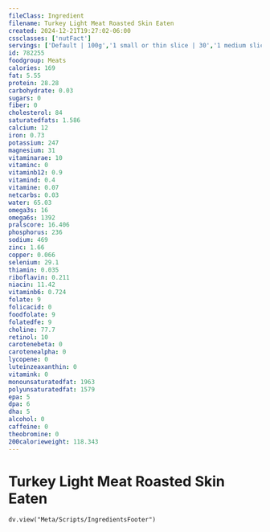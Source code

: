 ```yaml
---
fileClass: Ingredient
filename: Turkey Light Meat Roasted Skin Eaten
created: 2024-12-21T19:27:02-06:00
cssclasses: ['nutFact']
servings: ['Default | 100g','1 small or thin slice | 30','1 medium slice | 60','1 large or thick slice | 85','1 cup, diced, cooked | 135','1 oz, boneless, cooked | 28']
id: 782255
foodgroup: Meats
calories: 169
fat: 5.55
protein: 28.28
carbohydrate: 0.03
sugars: 0
fiber: 0
cholesterol: 84
saturatedfats: 1.586
calcium: 12
iron: 0.73
potassium: 247
magnesium: 31
vitaminarae: 10
vitaminc: 0
vitaminb12: 0.9
vitamind: 0.4
vitamine: 0.07
netcarbs: 0.03
water: 65.03
omega3s: 16
omega6s: 1392
pralscore: 16.406
phosphorus: 236
sodium: 469
zinc: 1.66
copper: 0.066
selenium: 29.1
thiamin: 0.035
riboflavin: 0.211
niacin: 11.42
vitaminb6: 0.724
folate: 9
folicacid: 0
foodfolate: 9
folatedfe: 9
choline: 77.7
retinol: 10
carotenebeta: 0
carotenealpha: 0
lycopene: 0
luteinzeaxanthin: 0
vitamink: 0
monounsaturatedfat: 1963
polyunsaturatedfat: 1579
epa: 5
dpa: 6
dha: 5
alcohol: 0
caffeine: 0
theobromine: 0
200calorieweight: 118.343
---
```


# Turkey Light Meat Roasted Skin Eaten

```dataviewjs
dv.view("Meta/Scripts/IngredientsFooter")
```
